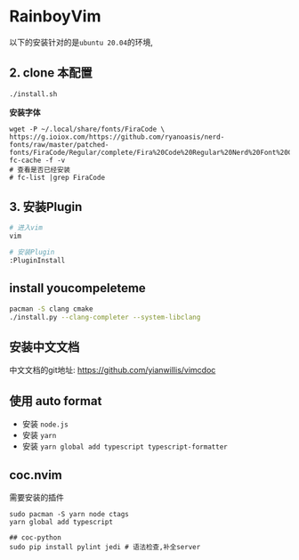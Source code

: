 # RainboyVim

以下的安装针对的是`ubuntu 20.04`的环境,

## 


## 2. clone 本配置

```bash
./install.sh
```

**安装字体**

```
wget -P ~/.local/share/fonts/FiraCode \
https://g.ioiox.com/https://github.com/ryanoasis/nerd-fonts/raw/master/patched-fonts/FiraCode/Regular/complete/Fira%20Code%20Regular%20Nerd%20Font%20Complete%20Mono%20Windows%20Compatible.ttf
fc-cache -f -v
# 查看是否已经安装
# fc-list |grep FiraCode
```

## 3. 安装Plugin

```bash
# 进入vim
vim

# 安装Plugin
:PluginInstall
```

## install youcompeleteme

```sh
pacman -S clang cmake
./install.py --clang-completer --system-libclang

```

## 安装中文文档

中文文档的git地址: https://github.com/yianwillis/vimcdoc

## 使用 auto format

 - 安装 `node.js`
 - 安装 `yarn`
 - 安装 `yarn global add typescript typescript-formatter`

## coc.nvim

需要安装的插件

```
sudo pacman -S yarn node ctags
yarn global add typescript 

## coc-python
sudo pip install pylint jedi # 语法检查,补全server
```
